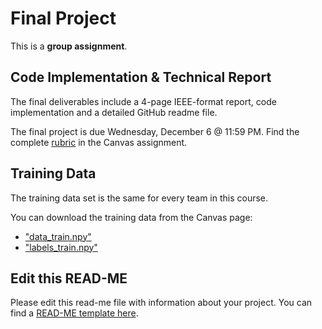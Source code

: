 # Final Project

This is a **group assignment**.

## Code Implementation & Technical Report

The final deliverables include a 4-page IEEE-format report, code implementation and a detailed GitHub readme file.

The final project is due Wednesday, December 6 @ 11:59 PM. Find the complete [rubric](https://ufl.instructure.com/courses/479520/assignments/5825839) in the Canvas assignment.

## Training Data

The training data set is the same for every team in this course.

You can download the training data from the Canvas page:

* ["data_train.npy"](https://ufl.instructure.com/files/81900020/download?download_frd=1)
* ["labels_train.npy"](https://ufl.instructure.com/files/81900021/download?download_frd=1)

## Edit this READ-ME

Please edit this read-me file with information about your project. You can find a [READ-ME template here](https://github.com/catiaspsilva/README-template).
